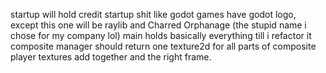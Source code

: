 startup will hold credit startup shit like godot games have godot logo, except this one will be raylib and Charred Orphanage (the stupid name i chose for my company lol)
main holds basically everything till i refactor it
composite manager should return one texture2d for all parts of composite player textures add together and the right frame.
